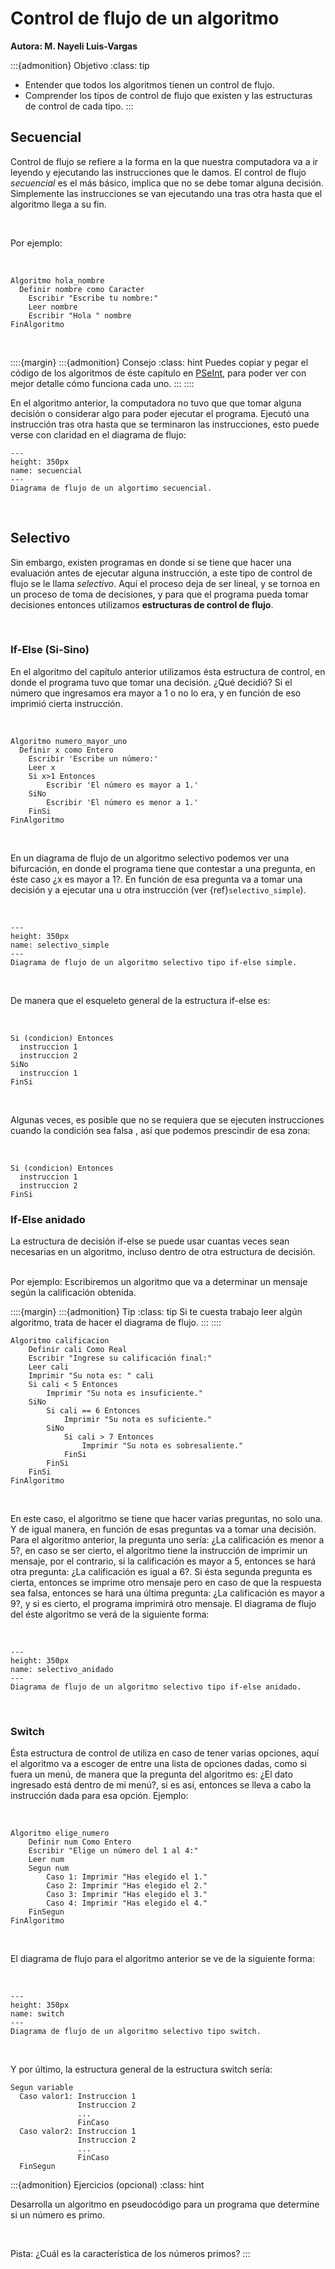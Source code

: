 #  Control de flujo de un algoritmo
**Autora: M. Nayeli Luis-Vargas**
<!--Falta varias cosas de control de flujo--->

:::{admonition} Objetivo
:class: tip
* Entender que todos los algoritmos tienen un control de flujo.
* Comprender los tipos de control de flujo que existen y las estructuras de control de cada tipo.
:::

## Secuencial

Control de flujo se refiere a la forma en la que nuestra computadora va a ir leyendo y ejecutando las instrucciones que le damos. El control de flujo *secuencial* es el más básico, implica que no se debe tomar alguna decisión. Simplemente las instrucciones se van ejecutando una tras otra hasta que el algoritmo llega a su fin.

<br>

Por ejemplo:

<br>

```{code-block} none
Algoritmo hola_nombre
  Definir nombre como Caracter
	Escribir "Escribe tu nombre:"
	Leer nombre
	Escribir "Hola " nombre
FinAlgoritmo
```

<br>

::::{margin}
:::{admonition} Consejo
:class: hint
Puedes copiar y pegar el código de los algoritmos de éste capítulo en <a href= "http://pseint.sourceforge.net/">PSeInt</a>, para poder ver con mejor detalle cómo funciona cada uno.
:::
::::

En el algoritmo anterior, la computadora no tuvo que que tomar alguna decisión o considerar algo para poder ejecutar el programa. Ejecutó una instrucción tras otra hasta que se terminaron las instrucciones, esto puede verse con claridad en el diagrama de flujo:

```{figure} images/intro_programacion/secuencial.png
---
height: 350px
name: secuencial
---
Diagrama de flujo de un algortimo secuencial.
```
<br>

## Selectivo

Sin embargo, existen programas en donde si se tiene que hacer una evaluación antes de ejecutar alguna instrucción, a este tipo de control de flujo se le llama *selectivo*. Aquí el proceso deja de ser lineal, y se tornoa en un proceso de toma de decisiones, y para que el programa pueda tomar decisiones entonces utilizamos **estructuras de control de flujo**.

<br>

### If-Else (Si-Sino)
En el algoritmo del capítulo anterior utilizamos ésta estructura de control, en donde el programa tuvo que tomar una decisión. ¿Qué decidió? Si el número que ingresamos era mayor a 1 o no lo era,  y en función de eso imprimió cierta instrucción.

<br>

```{code-block} none
Algoritmo numero_mayor_uno
  Definir x como Entero
	Escribir 'Escribe un número:'
	Leer x
	Si x>1 Entonces
		Escribir 'El número es mayor a 1.'
	SiNo
		Escribir 'El número es menor a 1.'
	FinSi
FinAlgoritmo
```
<br>

En un diagrama de flujo de un algoritmo selectivo podemos ver una bifurcación, en donde el programa tiene que contestar a una pregunta, en éste caso ¿x es mayor a 1?. En función de esa pregunta va a tomar una decisión y a ejecutar una u otra instrucción (ver {ref}`selectivo_simple`).

<br>

```{figure} images/intro_programacion/selectivo_simple.png
---
height: 350px
name: selectivo_simple
---
Diagrama de flujo de un algoritmo selectivo tipo if-else simple.
```

<br>

De manera que el esqueleto general de la estructura if-else es:

<br>

```{code-block} none
Si (condicion) Entonces
  instruccion 1
  instruccion 2
SiNo
  instruccion 1
FinSi
```
<br>

Algunas veces, es posible que no se requiera que se ejecuten instrucciones cuando la condición sea falsa , así que podemos prescindir de esa zona:

<br>

```{code-block} none
Si (condicion) Entonces
  instruccion 1
  instruccion 2
FinSi
```

### If-Else anidado
La estructura de decisión if-else se puede usar cuantas veces sean necesarias en un algoritmo, incluso dentro de otra estructura de decisión.

<br>
Por ejemplo: Escribiremos un algoritmo que va a determinar un mensaje según la calificación obtenida.

<br>

::::{margin}
:::{admonition} Tip
:class: tip
Si te cuesta trabajo leer algún algoritmo, trata de hacer el diagrama de flujo.
:::
::::

```{code-block} none
Algoritmo calificacion
	Definir cali Como Real
	Escribir "Ingrese su calificación final:"
	Leer cali
	Imprimir "Su nota es: " cali
	Si cali < 5 Entonces
		Imprimir "Su nota es insuficiente."
	SiNo
		Si cali == 6 Entonces
			Imprimir "Su nota es suficiente."
		SiNo
			Si cali > 7 Entonces
				Imprimir "Su nota es sobresaliente."
			FinSi
		FinSi
	FinSi
FinAlgoritmo
```

<br>

En este caso, el algoritmo se tiene que hacer varias preguntas, no solo una. Y de igual manera, en función de esas preguntas va a tomar una decisión. Para el algoritmo anterior, la pregunta uno sería: ¿La calificación es menor a 5?, en caso se ser cierto, el algoritmo tiene la instrucción de imprimir un mensaje, por el contrario, si la calificación es mayor a 5, entonces se hará otra pregunta: ¿La calificación es igual a 6?. Si ésta segunda pregunta es cierta, entonces se imprime otro mensaje pero en caso de que la respuesta sea falsa, entonces se hará una última pregunta: ¿La calificación es mayor a 9?, y si es cierto, el programa imprimirá otro mensaje. El diagrama de flujo del éste algoritmo se verá de la siguiente forma:

<br>

```{figure} images/intro_programacion/selectivo_anidado.png
---
height: 350px
name: selectivo_anidado
---
Diagrama de flujo de un algoritmo selectivo tipo if-else anidado.
```

<br>

### Switch
Ésta estructura de control de utiliza en caso de tener varias opciones, aquí el algoritmo va a escoger de entre una lista de opciones dadas, como si fuera un menú, de manera que la pregunta del algoritmo es: ¿El dato ingresado está dentro de mi menú?, si es así, entonces se lleva a cabo la instrucción dada para esa opción. Ejemplo:

<br>

```{code-block} none
Algoritmo elige_numero
	Definir num Como Entero
	Escribir "Elige un número del 1 al 4:"
	Leer num
	Segun num
		Caso 1: Imprimir "Has elegido el 1."
		Caso 2: Imprimir "Has elegido el 2."
		Caso 3: Imprimir "Has elegido el 3."
		Caso 4: Imprimir "Has elegido el 4."
	FinSegun
FinAlgoritmo
```

<br>

El diagrama de flujo para el algoritmo anterior se ve de la siguiente forma:

<br>

```{figure} images/intro_programacion/switch.png
---
height: 350px
name: switch
---
Diagrama de flujo de un algoritmo selectivo tipo switch.
```

<br>

Y por último, la estructura general de la estructura switch sería:

```{code-block} none
Segun variable
  Caso valor1: Instruccion 1
               Instruccion 2
               ...
               FinCaso
  Caso valor2: Instruccion 1
               Instruccion 2
               ...
               FinCaso
  FinSegun
```

:::{admonition} Ejercicios (opcional)
:class: hint

Desarrolla un algoritmo en pseudocódigo para un programa que determine si un número es primo.

<br>

Pista: ¿Cuál es la característica de los números primos?
:::
